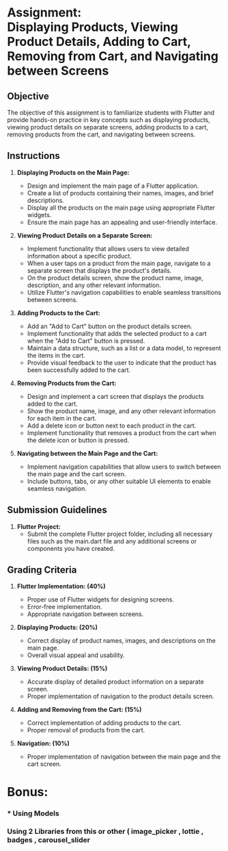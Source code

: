 #  Assignment: <br> Displaying Products, Viewing Product Details, Adding to Cart, Removing from Cart, and Navigating between Screens

## Objective
The objective of this assignment is to familiarize students with Flutter and provide hands-on practice in key concepts such as displaying products, viewing product details on separate screens, adding products to a cart, removing products from the cart, and navigating between screens.

## Instructions

1. **Displaying Products on the Main Page:**
   - Design and implement the main page of a Flutter application.
   - Create a list of products containing their names, images, and brief descriptions.
   - Display all the products on the main page using appropriate Flutter widgets.
   - Ensure the main page has an appealing and user-friendly interface.

2. **Viewing Product Details on a Separate Screen:**
   - Implement functionality that allows users to view detailed information about a specific product.
   - When a user taps on a product from the main page, navigate to a separate screen that displays the product's details.
   - On the product details screen, show the product name, image, description, and any other relevant information.
   - Utilize Flutter's navigation capabilities to enable seamless transitions between screens.

3. **Adding Products to the Cart:**
   - Add an "Add to Cart" button on the product details screen.
   - Implement functionality that adds the selected product to a cart when the "Add to Cart" button is pressed.
   - Maintain a data structure, such as a list or a data model, to represent the items in the cart.
   - Provide visual feedback to the user to indicate that the product has been successfully added to the cart.

4. **Removing Products from the Cart:**
   - Design and implement a cart screen that displays the products added to the cart.
   - Show the product name, image, and any other relevant information for each item in the cart.
   - Add a delete icon or button next to each product in the cart.
   - Implement functionality that removes a product from the cart when the delete icon or button is pressed.

5. **Navigating between the Main Page and the Cart:**
   - Implement navigation capabilities that allow users to switch between the main page and the cart screen.
   - Include buttons, tabs, or any other suitable UI elements to enable seamless navigation.

## Submission Guidelines

1. **Flutter Project:**
   - Submit the complete Flutter project folder, including all necessary files such as the main.dart file and any additional screens or components you have created.

## Grading Criteria

1. **Flutter Implementation: (40%)**
   - Proper use of Flutter widgets for designing screens.
   - Error-free implementation.
   - Appropriate navigation between screens.

2. **Displaying Products: (20%)**
   - Correct display of product names, images, and descriptions on the main page.
   - Overall visual appeal and usability.

3. **Viewing Product Details: (15%)**
   - Accurate display of detailed product information on a separate screen.
   - Proper implementation of navigation to the product details screen.

4. **Adding and Removing from the Cart: (15%)**
   - Correct implementation of adding products to the cart.
   - Proper removal of products from the cart.

5. **Navigation: (10%)**
   - Proper implementation of navigation between the main page and the cart screen.

# Bonus: 
### * Using Models
### Using 2 Libraries from this or other  ( image_picker , lottie , badges , carousel_slider


